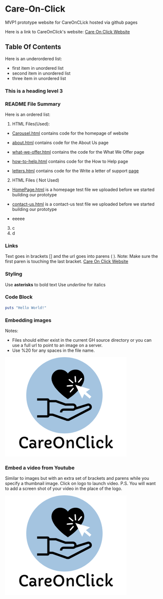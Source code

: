 # Care-On-Click
MVP1 prototype website for CareOnCLick hosted via github pages

Here is a link to CareOnClick's website:
[Care On Click Website](https://careonclick.github.io/Care-On-Click/Carousel.html) 


## Table Of Contents
Here is an underordered list:
- first item in unordered list
- second item in unordered list
- three item in unordered list

### This is a heading level 3

### README File Summary
Here is an ordered list:
1. HTML Files(Used):
- [Carousel.html](https://github.com/CareOnClick/Care-On-Click/blob/main/Carousel.html) contains code for the homepage of website

- [about.html](https://github.com/CareOnClick/Care-On-Click/blob/main/about.html) contains code for the About Us page

- [what-we-offer.html](https://github.com/CareOnClick/Care-On-Click/blob/main/what-we-offer.html) contains the code for the What We Offer page

- [how-to-help.html](https://github.com/CareOnClick/Care-On-Click/blob/main/how-to-help.html) contains code for the How to Help page

- [letters.html](https://github.com/CareOnClick/Care-On-Click/blob/main/letters.html) contains code for the Write a letter of support [page](https://careonclick.glitch.me/submit-letter.html)


2. HTML Files ( Not Used) 

- [HomePage.html](https://github.com/CareOnClick/Care-On-Click/blob/main/HomePage.html) is a homepage test file we uploaded before we started building our prototype

- [contact-us.html](https://github.com/CareOnClick/Care-On-Click/blob/main/contact-us.html) is a contact-us test file we uploaded before we started building our prototype

- eeeee

3. c
4. d

<!-- This is a comment  --> 

### Links
Text goes in brackets [] and the url goes into parens ( ). Note: Make sure the first paren is touching the last bracket.
[Care On Click Website](https://careonclick.github.io/Care-On-Click/Carousel.html)

### Styling
Use **asterisks** to bold text
Use _underline_ for italics

### Code Block
```ruby
puts "Hello World!"
```

### Embedding images
Notes: 
- Files should either exist in the current GH source directory or you can use a full url to point to an image on a server. 
- Use %20 for any spaces in the file name.

![Care On Click Logo](Big%20Logo.png)

### Embed a video from Youtube
Similar to images but with an extra set of brackets and parens while you specify a thumbnail image. Click on logo to launch video. P.S. You will want to add a screen shot of your video in the place of the logo.

[![Know Your Water Footprints](Big%20Logo.png)](https://youtu.be/GhZnpCxtv5o)
